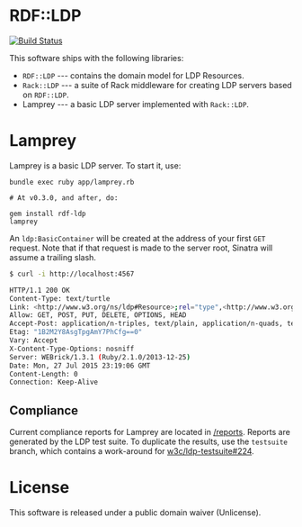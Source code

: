 RDF::LDP
========

[![Build Status](https://travis-ci.org/ruby-rdf/rdf-ldp.svg?branch=develop)](https://travis-ci.org/ruby-rdf/rdf-ldp)

This software ships with the following libraries:

  - `RDF::LDP` --- contains the domain model for LDP Resources.
  - `Rack::LDP` --- a suite of Rack middleware for creating LDP servers based on
  `RDF::LDP`.
  - Lamprey --- a basic LDP server implemented with `Rack::LDP`.

Lamprey
=======

Lamprey is a basic LDP server. To start it, use:

```
bundle exec ruby app/lamprey.rb

# At v0.3.0, and after, do:

gem install rdf-ldp
lamprey
```



An `ldp:BasicContainer` will be created at the address of your first
`GET` request. Note that if that request is made to the server root,
Sinatra will assume a trailing slash.

```bash
$ curl -i http://localhost:4567

HTTP/1.1 200 OK
Content-Type: text/turtle
Link: <http://www.w3.org/ns/ldp#Resource>;rel="type",<http://www.w3.org/ns/ldp#RDFSource>;rel="type",<http://www.w3.org/ns/ldp#BasicContainer>;rel="type"
Allow: GET, POST, PUT, DELETE, OPTIONS, HEAD
Accept-Post: application/n-triples, text/plain, application/n-quads, text/x-nquads, application/ld+json, application/x-ld+json, application/rdf+json, text/html, text/n3, text/rdf+n3, application/rdf+n3, application/rdf+xml, text/csv, text/tab-separated-values, application/csvm+json, text/turtle, text/rdf+turtle, application/turtle, application/x-turtle, application/trig, application/x-trig, application/trix
Etag: "1B2M2Y8AsgTpgAmY7PhCfg==0"
Vary: Accept
X-Content-Type-Options: nosniff
Server: WEBrick/1.3.1 (Ruby/2.1.0/2013-12-25)
Date: Mon, 27 Jul 2015 23:19:06 GMT
Content-Length: 0
Connection: Keep-Alive
```

Compliance
----------

Current compliance reports for Lamprey are located in [/reports](reports/).
Reports are generated by the LDP test suite. To duplicate the results,
use the `testsuite` branch, which contains a work-around for
[w3c/ldp-testsuite#224](https://github.com/w3c/ldp-testsuite/issues/224).

License
========

This software is released under a public domain waiver (Unlicense).

  



